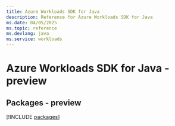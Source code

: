 ```yaml
---
title: Azure Workloads SDK for Java
description: Reference for Azure Workloads SDK for Java
ms.date: 04/05/2025
ms.topic: reference
ms.devlang: java
ms.service: workloads
---
```

# Azure Workloads SDK for Java - preview
## Packages - preview
[!INCLUDE [packages](workloads-index.md)]